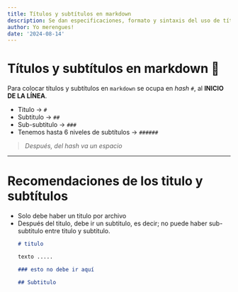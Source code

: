 ```yaml
---
title: Títulos y subtítulos en markdown
description: Se dan especificaciones, formato y sintaxis del uso de títulos y subtítulos
author: Yo merengues!
date: '2024-08-14'
---
```


# Títulos y subtítulos en markdown 🤡

Para colocar títulos y subtítulos en `markdown` se ocupa en *hash* `#`, al **INICIO DE LA LÍNEA**.

- Titulo -> `#`
- Subtitulo -> `##`
- Sub-subtitulo -> `###`
- Tenemos hasta 6 niveles de subtítulos -> `######` 

> *Después, del hash va un espacio*

---

# Recomendaciones de los titulo y subtítulos

- Solo debe haber un titulo por archivo
- Después del titulo, debe ir un subtitulo, es decir; no puede haber sub-subtitulo entre titulo y subtitulo.
    ```markdown
    # titulo

    texto .....

    ### esto no debe ir aquí

    ## Subtitulo
    ```